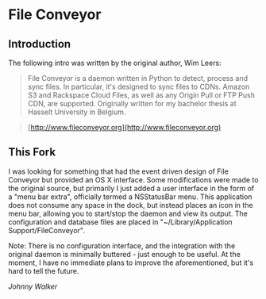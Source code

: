 File Conveyor
=============

Introduction
------------

The following intro was written by the original author, Wim Leers:

> File Conveyor is a daemon written in Python to detect, process and sync files. 
> In particular, it's designed to sync files to CDNs. Amazon S3 and Rackspace 
> Cloud Files, as well as any Origin Pull or FTP Push CDN, are supported. 
> Originally written for my bachelor thesis at Hasselt University in Belgium.

> [http://www.fileconveyor.org](http://www.fileconveyor.org)

This Fork
---------

I was looking for something that had the event driven design of File Conveyor
but provided an OS X interface. Some modifications were made to the original
source, but primarily I just added a user interface in the form of a "menu bar
extra", officially termed a NSStatusBar menu. This application does not consume
any space in the dock, but instead places an icon in the menu bar, allowing you
to start/stop the daemon and view its output. The configuration and database
files are placed in "~/Library/Application Support/FileConveyor".

Note: There is no configuration interface, and the integration with the original
daemon is minimally buttered - just enough to be useful. At the moment, I have
no immediate plans to improve the aforementioned, but it's hard to tell the
future.

*Johnny Walker*
